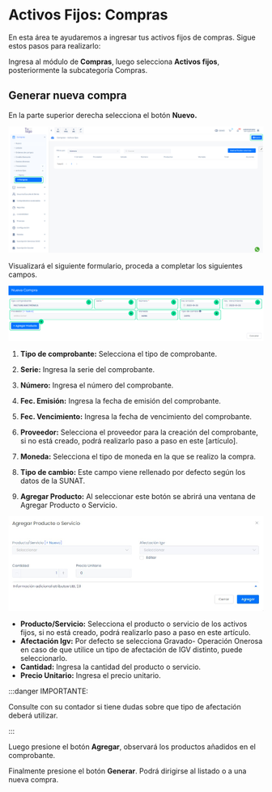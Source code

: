 # Activos Fijos: Compras

En esta área te ayudaremos a ingresar tus activos fijos de compras. Sigue estos pasos para realizarlo:

Ingresa al módulo de **Compras**, luego selecciona **Activos fijos**, posteriormente la subcategoría Compras.

## Generar nueva compra

En la parte superior derecha selecciona el botón **Nuevo.**

![Alt text](img/activos-fijos1.jpg)

Visualizará el siguiente formulario, proceda a completar los siguientes campos.

![Alt text](img/activos-fijos2.jpg)

1. **Tipo de comprobante:** Selecciona el tipo de comprobante.

2. **Serie:** Ingresa la serie del comprobante.

3. **Número:** Ingresa el número del comprobante.

4. **Fec. Emisión:** Ingresa la fecha de emisión del comprobante.

5. **Fec. Vencimiento:** Ingresa la fecha de vencimiento del comprobante.

6. **Proveedor:** Selecciona el proveedor para la creación del comprobante, si no está creado, podrá realizarlo paso a paso en este [artículo].

7. **Moneda:** Selecciona el tipo de moneda en la que se realizo la compra.

8. **Tipo de cambio:** Este campo viene rellenado por defecto según los datos de la SUNAT.

9. **Agregar Producto:** Al seleccionar este botón se abrirá una ventana de Agregar Producto o Servicio.

![Alt text](img/activos-fijos3.jpg)

- **Producto/Servicio:** Selecciona el producto o servicio de los activos fijos, si no está creado, podrá realizarlo paso a paso en este artículo.
- **Afectación Igv:** Por defecto se selecciona Gravado- Operación Onerosa en caso de que utilice un tipo de afectación de IGV distinto, puede seleccionarlo.
- **Cantidad:** Ingresa la cantidad del producto o servicio.
- **Precio Unitario:** Ingresa el precio unitario.

:::danger IMPORTANTE:

Consulte con su contador si tiene dudas sobre que tipo de afectación deberá utilizar.

:::

Luego presione el botón **Agregar**, observará los productos añadidos en el comprobante.

Finalmente presione el botón **Generar**. Podrá dirigirse al listado o a una nueva compra.
